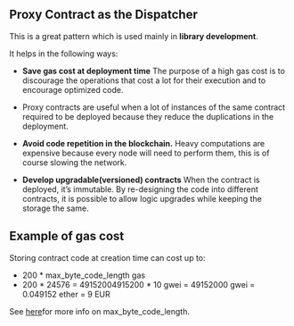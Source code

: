 ## Proxy Contract as the Dispatcher

This is a great pattern which is used mainly in **library development**. 

It helps in the following ways:

- **Save gas cost at deployment time**
The purpose of a high gas cost is to discourage the operations that cost a lot for their execution and to encourage optimized code.

- Proxy contracts are useful when a lot of instances of the same contract required to be deployed because they reduce the duplications in the deployment.

- **Avoid code repetition in the blockchain.**
Heavy computations are expensive because every node will need to perform them, this is of course slowing the network.

- **Develop upgradable(versioned) contracts**
When the contract is deployed, it’s immutable. By re-designing the code into different contracts, it is possible to allow logic upgrades while keeping the storage the same.

## Example of gas cost

Storing contract code at creation time can cost up to:
 - 200 * max_byte_code_length gas
 - 200 * 24576 = 49152004915200 * 10 gwei = 49152000 gwei = 0.049152 ether = 9 EUR
 
 See <a href="https://github.com/ethereum/EIPs/blob/master/EIPS/eip-170.md" target="_blank">here</a>for more info on max_byte_code_length.
